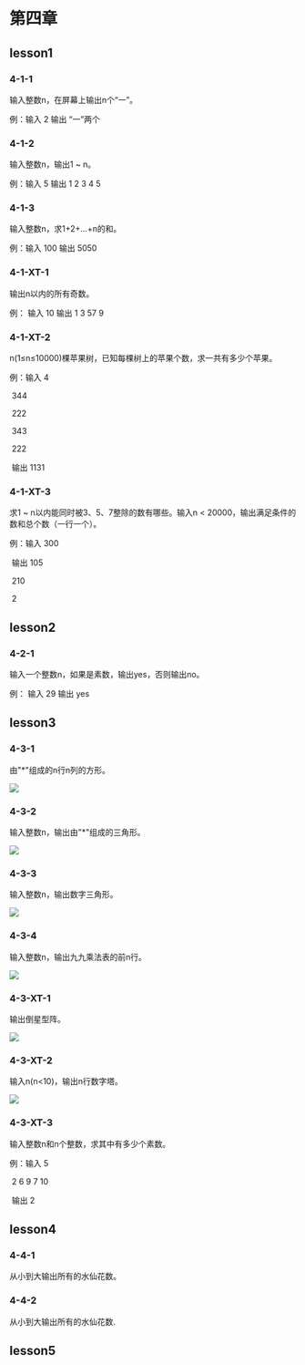 # 第四章

## lesson1

### 4-1-1

输入整数n，在屏幕上输出n个“一”。

例：输入 2 输出 “一”两个

### 4-1-2

输入整数n，输出1 ~ n。

例：输入 5  输出 1 2 3 4 5

### 4-1-3

输入整数n，求1+2+...+n的和。

例：输入 100 输出 5050

### 4-1-XT-1

输出n以内的所有奇数。

例： 输入 10 输出 1 3 57 9

### 4-1-XT-2

n(1≤n≤10000)棵苹果树，已知每棵树上的苹果个数，求一共有多少个苹果。

例：输入 4

​                344

​                222

​                343

​                222

​       输出 1131

### 4-1-XT-3

求1 ~ n以内能同时被3、5、7整除的数有哪些。输入n < 20000，输出满足条件的数和总个数（一行一个）。

例：输入 300

​       输出  105

​                 210

​                 2

## lesson2

### 4-2-1

输入一个整数n，如果是素数，输出yes，否则输出no。

例： 输入 29 输出 yes

## lesson3

### 4-3-1

由"*"组成的n行n列的方形。

![](https://github.com/kukestan/CPlusPlusTeen/blob/master/book1/Chapter4/pic/4-3-1.png)

### 4-3-2

输入整数n，输出由"*"组成的三角形。

![](https://github.com/kukestan/CPlusPlusTeen/blob/master/book1/Chapter4/pic/4-3-2.png)

### 4-3-3

输入整数n，输出数字三角形。

![](https://github.com/kukestan/CPlusPlusTeen/blob/master/book1/Chapter4/pic/4-3-3.png)

### 4-3-4

输入整数n，输出九九乘法表的前n行。

![](https://github.com/kukestan/CPlusPlusTeen/blob/master/book1/Chapter4/pic/4-3-4.png)

### 4-3-XT-1

输出倒星型阵。

![](https://github.com/kukestan/CPlusPlusTeen/blob/master/book1/Chapter4/pic/4-3-XT-1.png)

### 4-3-XT-2

输入n(n<10)，输出n行数字塔。

![](https://github.com/kukestan/CPlusPlusTeen/blob/master/book1/Chapter4/pic/4-3-XT-2.png)

### 4-3-XT-3

输入整数n和n个整数，求其中有多少个素数。

例：输入 5

​                2 6 9 7 10

​        输出    2

## lesson4

### 4-4-1

从小到大输出所有的水仙花数。

### 4-4-2

从小到大输出所有的水仙花数.

## lesson5
